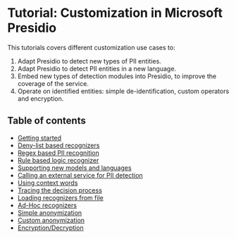# Tutorial: Customization in Microsoft Presidio

This tutorials covers different customization use cases to:

1. Adapt Presidio to detect new types of PII entities.
2. Adapt Presidio to detect PII entities in a new language.
3. Embed new types of detection modules into Presidio, to improve the coverage of the service.
4. Operate on identified entities: simple de-identification, custom operators and encryption.

## Table of contents

- [Getting started](00_getting_started.md)
- [Deny-list based recognizers](01_deny_list.md)
- [Regex based PII recognition](02_regex.md)
- [Rule based logic recognizer](03_rule_based.md)
- [Supporting new models and languages](05_languages.md)
- [Calling an external service for PII detection](04_external_services.md)
- [Using context words](06_context.md)
- [Tracing the decision process](07_decision_process.md)
- [Loading recognizers from file](08_no_code.md)
- [Ad-Hoc recognizers](09_ad_hoc.md)
- [Simple anonymization](10_simple_anonymization.md)
- [Custom anonymization](11_custom_anonymization.md)
- [Encryption/Decryption](12_encryption.md)
